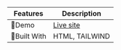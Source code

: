 | Features   | Description   |
| ---------  | ------------  |
| 🏀Demo    | [Live site](https://kamrulhasan7.github.io/fifa-world-cup/)   |
| 🧾Built With   | HTML, TAILWIND   |
